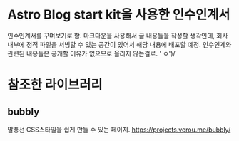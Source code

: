 # Astro Blog start kit을 사용한 인수인계서
인수인계서를 꾸며보기로 함. 마크다운을 사용해서 글 내용들을 작성할 생각인데, 회사 내부에 정적 파일을 서빙할 수 있는 공간이 있어서 해당 내용에 배포할 예정. 인수인계와 관련된 내용들은 공개할 이유가 없으므로 올리지 않는걸로. ' ㅇ')/

# 참조한 라이브러리
## bubbly
말풍선 CSS스타일을 쉽게 만들 수 있는 페이지.
https://projects.verou.me/bubbly/
